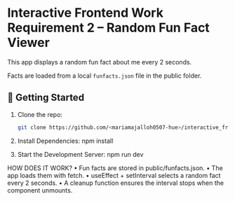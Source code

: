 # Interactive Frontend Work Requirement 2 – Random Fun Fact Viewer

This app displays a random fun fact about me every 2 seconds.  

Facts are loaded from a local `funfacts.json` file in the public folder.

## 🚀 Getting Started
1. Clone the repo:
   ```bash
   git clone https://github.com/<mariamajalloh0507-hue>/interactive_frontend_work_req_2.git

2. Install Dependencies:
  npm install

3. Start the Development Server:
  npm run dev

HOW DOES IT WORK?
	•	Fun facts are stored in public/funfacts.json.
	•	The app loads them with fetch.
	•	useEffect + setInterval selects a random fact every 2 seconds.
	•	A cleanup function ensures the interval stops when the component unmounts.